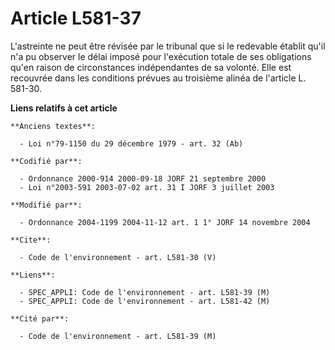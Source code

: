 # Article L581-37

L'astreinte ne peut être révisée par le tribunal que si le redevable établit qu'il n'a pu observer le délai imposé pour
l'exécution totale de ses obligations qu'en raison de circonstances indépendantes de sa volonté. Elle est recouvrée dans les
conditions prévues au troisième alinéa de l'article L. 581-30.

**Liens relatifs à cet article**

	**Anciens textes**:

	  - Loi n°79-1150 du 29 décembre 1979 - art. 32 (Ab)

	**Codifié par**:

	  - Ordonnance 2000-914 2000-09-18 JORF 21 septembre 2000
	  - Loi n°2003-591 2003-07-02 art. 31 I JORF 3 juillet 2003

	**Modifié par**:

	  - Ordonnance 2004-1199 2004-11-12 art. 1 1° JORF 14 novembre 2004

	**Cite**:

	  - Code de l'environnement - art. L581-30 (V)

	**Liens**:

	  - SPEC_APPLI: Code de l'environnement - art. L581-39 (M)
	  - SPEC_APPLI: Code de l'environnement - art. L581-42 (M)

	**Cité par**:

	  - Code de l'environnement - art. L581-39 (M)
